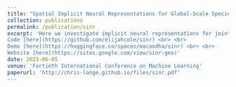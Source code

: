 ```yaml
---
title: "Spatial Implicit Neural Representations for Global-Scale Species Mapping"
collection: publications
permalink: /publication/sinr
excerpt: 'Here we investigate implicit neural representations for jointly estimating the spatial range of thousands of species from noisy, sparse, community collected data, with new benchmark tasks for geospatial representations and species distribution models. <br> <br>
Code [here](https://github.com/elijahcole/sinr) <br> <br>
Demo [here](https://huggingface.co/spaces/macaodha/sinr) <br> <br>
Website [here](https://sites.google.com/view/sinr-geo)'
date: 2023-06-05
venue: 'Fortieth International Conference on Machine Learning'
paperurl: 'http://chris-lange.github.io/files/sinr.pdf'
---
```

